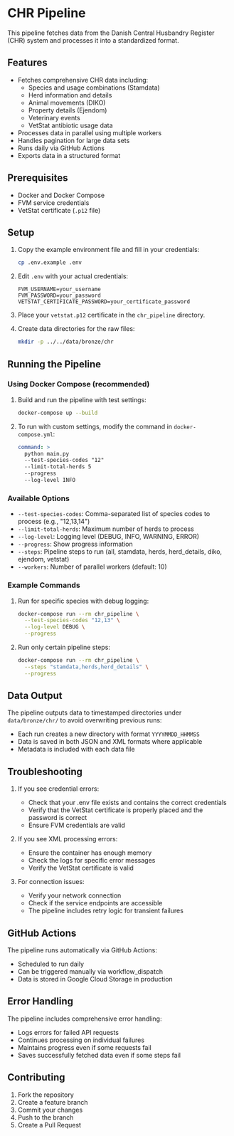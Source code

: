 # CHR Pipeline

This pipeline fetches data from the Danish Central Husbandry Register (CHR) system and processes it into a standardized format.

## Features

- Fetches comprehensive CHR data including:
  - Species and usage combinations (Stamdata)
  - Herd information and details
  - Animal movements (DIKO)
  - Property details (Ejendom)
  - Veterinary events
  - VetStat antibiotic usage data
- Processes data in parallel using multiple workers
- Handles pagination for large data sets
- Runs daily via GitHub Actions
- Exports data in a structured format

## Prerequisites

- Docker and Docker Compose
- FVM service credentials
- VetStat certificate (`.p12` file)

## Setup

1. Copy the example environment file and fill in your credentials:
   ```bash
   cp .env.example .env
   ```

2. Edit `.env` with your actual credentials:
   ```env
   FVM_USERNAME=your_username
   FVM_PASSWORD=your_password
   VETSTAT_CERTIFICATE_PASSWORD=your_certificate_password
   ```

3. Place your `vetstat.p12` certificate in the `chr_pipeline` directory.

4. Create data directories for the raw files:
   ```bash
   mkdir -p ../../data/bronze/chr
   ```

## Running the Pipeline

### Using Docker Compose (recommended)

1. Build and run the pipeline with test settings:
   ```bash
   docker-compose up --build
   ```

2. To run with custom settings, modify the command in `docker-compose.yml`:
   ```yaml
   command: >
     python main.py
     --test-species-codes "12"
     --limit-total-herds 5
     --progress
     --log-level INFO
   ```

### Available Options

- `--test-species-codes`: Comma-separated list of species codes to process (e.g., "12,13,14")
- `--limit-total-herds`: Maximum number of herds to process
- `--log-level`: Logging level (DEBUG, INFO, WARNING, ERROR)
- `--progress`: Show progress information
- `--steps`: Pipeline steps to run (all, stamdata, herds, herd_details, diko, ejendom, vetstat)
- `--workers`: Number of parallel workers (default: 10)

### Example Commands

1. Run for specific species with debug logging:
   ```bash
   docker-compose run --rm chr_pipeline \
     --test-species-codes "12,13" \
     --log-level DEBUG \
     --progress
   ```

2. Run only certain pipeline steps:
   ```bash
   docker-compose run --rm chr_pipeline \
     --steps "stamdata,herds,herd_details" \
     --progress
   ```

## Data Output

The pipeline outputs data to timestamped directories under `data/bronze/chr/` to avoid overwriting previous runs:
- Each run creates a new directory with format `YYYYMMDD_HHMMSS`
- Data is saved in both JSON and XML formats where applicable
- Metadata is included with each data file

## Troubleshooting

1. If you see credential errors:
   - Check that your .env file exists and contains the correct credentials
   - Verify that the VetStat certificate is properly placed and the password is correct
   - Ensure FVM credentials are valid

2. If you see XML processing errors:
   - Ensure the container has enough memory
   - Check the logs for specific error messages
   - Verify the VetStat certificate is valid

3. For connection issues:
   - Verify your network connection
   - Check if the service endpoints are accessible
   - The pipeline includes retry logic for transient failures

## GitHub Actions

The pipeline runs automatically via GitHub Actions:
- Scheduled to run daily
- Can be triggered manually via workflow_dispatch
- Data is stored in Google Cloud Storage in production

## Error Handling

The pipeline includes comprehensive error handling:
- Logs errors for failed API requests
- Continues processing on individual failures
- Maintains progress even if some requests fail
- Saves successfully fetched data even if some steps fail

## Contributing

1. Fork the repository
2. Create a feature branch
3. Commit your changes
4. Push to the branch
5. Create a Pull Request
